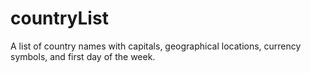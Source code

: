 # countryList
A list of country names with capitals, geographical locations, currency symbols, and first day of the week.
